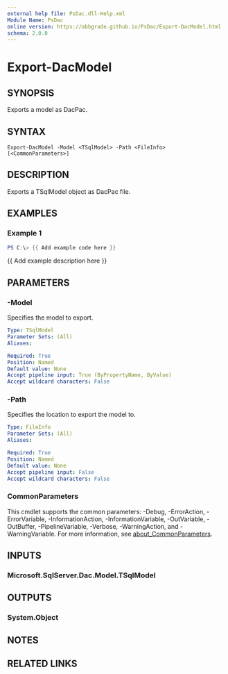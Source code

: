 ```yaml
---
external help file: PsDac.dll-Help.xml
Module Name: PsDac
online version: https://abbgrade.github.io/PsDac/Export-DacModel.html
schema: 2.0.0
---
```


# Export-DacModel

## SYNOPSIS
Exports a model as DacPac.

## SYNTAX

```
Export-DacModel -Model <TSqlModel> -Path <FileInfo> [<CommonParameters>]
```

## DESCRIPTION
Exports a TSqlModel object as DacPac file.

## EXAMPLES

### Example 1
```powershell
PS C:\> {{ Add example code here }}
```

{{ Add example description here }}

## PARAMETERS

### -Model
Specifies the model to export.

```yaml
Type: TSqlModel
Parameter Sets: (All)
Aliases:

Required: True
Position: Named
Default value: None
Accept pipeline input: True (ByPropertyName, ByValue)
Accept wildcard characters: False
```

### -Path
Specifies the location to export the model to.

```yaml
Type: FileInfo
Parameter Sets: (All)
Aliases:

Required: True
Position: Named
Default value: None
Accept pipeline input: False
Accept wildcard characters: False
```

### CommonParameters
This cmdlet supports the common parameters: -Debug, -ErrorAction, -ErrorVariable, -InformationAction, -InformationVariable, -OutVariable, -OutBuffer, -PipelineVariable, -Verbose, -WarningAction, and -WarningVariable. For more information, see [about_CommonParameters](http://go.microsoft.com/fwlink/?LinkID=113216).

## INPUTS

### Microsoft.SqlServer.Dac.Model.TSqlModel

## OUTPUTS

### System.Object
## NOTES

## RELATED LINKS

